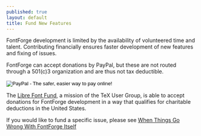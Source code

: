 ```yaml
---
published: true
layout: default
title: Fund New Features
---
```


FontForge development is limited by the availability of volunteered time and talent. Contributing financially ensures faster development of new features and fixing of issues.

FontForge can accept donations by PayPal, but these are not routed through a 501(c)3 organization and are thus not tax deductible.

<form action="https://www.paypal.com/cgi-bin/webscr" method="post" target="_top">
<input type="hidden" name="cmd" value="_s-xclick">
<input type="hidden" name="hosted_button_id" value="AGTDH5AVRLSBN">
<input type="image" src="https://www.paypalobjects.com/en_US/i/btn/btn_donateCC_LG.gif" border="0" name="submit" alt="PayPal - The safer, easier way to pay online!">
<img alt="" border="0" src="https://www.paypalobjects.com/en_US/i/scr/pixel.gif" width="1" height="1">
</form>

The [Libre Font Fund](https://www.tug.org/fonts/librefontfund.html), a mission of the TeX User Group, is able to accept donations for FontForge development in a way that qualifies for charitable deductions in the United States.

If you would like to fund a specific issue, please see [When Things Go Wrong With FontForge Itself](http://designwithfontforge.com/en-US/When_Things_Go_Wrong_With_Fontforge_Itself.html)
